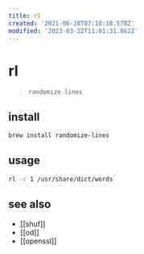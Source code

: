 ```yaml
---
title: rl
created: '2021-06-28T07:18:18.578Z'
modified: '2023-03-22T11:01:31.862Z'
---
```


# rl

> `randomize lines`

## install

```sh
brew install randomize-lines
```

## usage

```sh
rl -c 1 /usr/share/dict/words
```

## see also

- [[shuf]]
- [[od]]
- [[openssl]]

